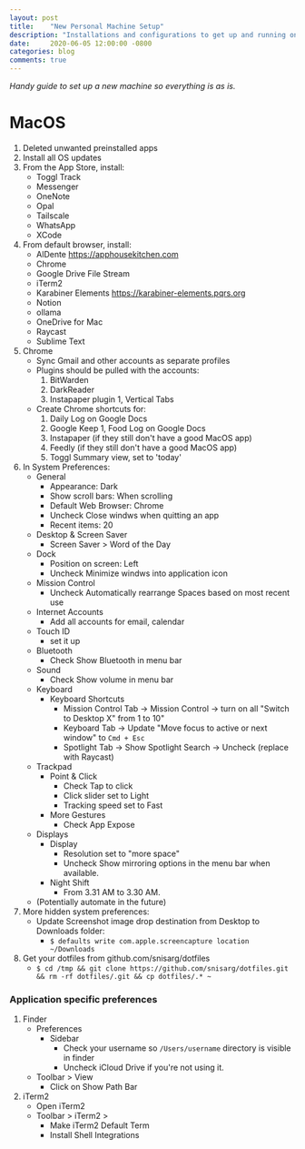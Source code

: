 ```yaml
---
layout: post
title:    "New Personal Machine Setup"
description: "Installations and configurations to get up and running on a new machine." 
date:     2020-06-05 12:00:00 -0800
categories: blog
comments: true
---
```


*Handy guide to set up a new machine so everything is as is.*

# MacOS

1. Deleted unwanted preinstalled apps 
1. Install all OS updates
1. From the App Store, install:
    * Toggl Track
    * Messenger
    * OneNote
    * Opal
    * Tailscale
    * WhatsApp
    * XCode
1. From default browser, install:
    * AlDente https://apphousekitchen.com
    * Chrome
    * Google Drive File Stream
    * iTerm2
    * Karabiner Elements https://karabiner-elements.pqrs.org
    * Notion
    * ollama
    * OneDrive for Mac
    * Raycast
    * Sublime Text
1. Chrome
    * Sync Gmail and other accounts as separate profiles
    * Plugins should be pulled with the accounts:
        1. BitWarden
        1. DarkReader
        1. Instapaper plugin
        1, Vertical Tabs
    * Create Chrome shortcuts for: 
	    1. Daily Log on Google Docs
	    1. Google Keep
        1, Food Log on Google Docs
	    1. Instapaper (if they still don't have a good MacOS app)
	    1. Feedly (if they still don't have a good MacOS app)
	    1. Toggl Summary view, set to 'today'
1. In System Preferences:
    * General
        * Appearance: Dark
        * Show scroll bars: When scrolling
        * Default Web Browser: Chrome
        * Uncheck Close windws when quitting an app
        * Recent items: 20
    * Desktop & Screen Saver 
        * Screen Saver > Word of the Day
    * Dock
	    * Position on screen: Left
        * Uncheck Minimize windws into application icon
    * Mission Control
        * Uncheck Automatically rearrange Spaces based on most recent use
    * Internet Accounts
        * Add all accounts for email, calendar
    * Touch ID
        * set it up
    * Bluetooth
        * Check Show Bluetooth in menu bar
    * Sound
        * Check Show volume in menu bar
    * Keyboard
        * Keyboard Shortcuts
            * Mission Control Tab -> Mission Control -> turn on all "Switch to Desktop X" from 1 to 10"
            * Keyboard Tab -> Update "Move focus to active or next window" to `Cmd + Esc`
            * Spotlight Tab -> Show Spotlight Search -> Uncheck (replace with Raycast)
    * Trackpad
        * Point & Click
            * Check Tap to click
            * Click slider set to Light
            * Tracking speed set to Fast
        * More Gestures
            * Check App Expose
    * Displays
        * Display
            * Resolution set to "more space"
            * Uncheck Show mirroring options in the menu bar when available.
        * Night Shift
            * From 3.31 AM to 3.30 AM.
    * (Potentially automate in the future)
1. More hidden system preferences:
    * Update Screenshot image drop destination from Desktop to Downloads folder:
        * `$ defaults write com.apple.screencapture location ~/Downloads`
1. Get your dotfiles from github.com/snisarg/dotfiles
    * `$ cd /tmp && git clone https://github.com/snisarg/dotfiles.git && rm -rf dotfiles/.git && cp dotfiles/.* ~` 

### Application specific preferences 

1. Finder
    * Preferences 
        * Sidebar
            * Check your username so `/Users/username` directory is visible in finder
            * Uncheck iCloud Drive if you're not using it.
    * Toolbar > View
        * Click on Show Path Bar
1. iTerm2
    * Open iTerm2
    * Toolbar > iTerm2 > 
        * Make iTerm2 Default Term
        * Install Shell Integrations
